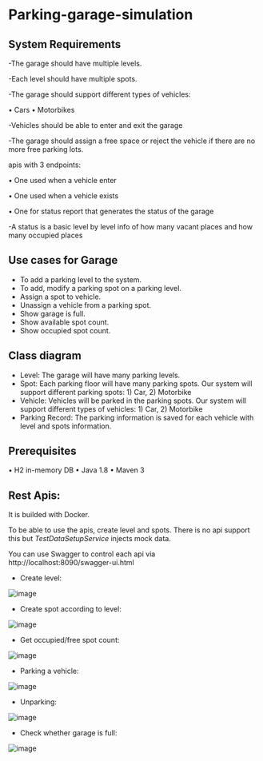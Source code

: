 # Parking-garage-simulation
 
## System Requirements

 -The garage should have multiple levels.
 
-Each level should have multiple spots.

-The garage should support different types of vehicles:

•	Cars
•	Motorbikes

-Vehicles should be able to enter and exit the garage 

-The garage should assign a free space or reject the vehicle if there are no more free parking lots. 

apis with 3 endpoints:

•	One used when a vehicle enter

•	One used when a vehicle exists

•	One for status report that generates the status of the garage

-A status is a basic level by level info of how many vacant places and how many occupied places

## Use cases for Garage

- To add a parking level to the system. 
- To add, modify a parking spot on a parking level.
- Assign a spot to vehicle.
- Unassign a vehicle from a parking spot.
- Show garage is full.
- Show available spot count.
- Show occupied spot count.

## Class diagram
- Level: The garage will have many parking levels.
- Spot: Each parking floor will have many parking spots. Our system will support different parking spots: 1) Car, 2) Motorbike
- Vehicle: Vehicles will be parked in the parking spots. Our system will support different types of vehicles: 1) Car, 2) Motorbike
- Parking Record: The parking information is saved for each vehicle with level and spots information.

## Prerequisites
•	H2 in-memory DB
•	Java 1.8
•	Maven 3

## Rest Apis:
It is builded with Docker.

To be able to use the apis, create level and spots. There is no api support this but *TestDataSetupService* injects mock data.

You can use Swagger to control each api via http://localhost:8090/swagger-ui.html

- Create level:

![image](https://user-images.githubusercontent.com/6909124/155438122-a85ba5a5-052e-417a-b19c-c7200420dd48.png)

- Create spot according to level:

![image](https://user-images.githubusercontent.com/6909124/155438160-c0b3bce9-fd7b-4168-8782-a83304e6fcd3.png)


- Get occupied/free spot count:

![image](https://user-images.githubusercontent.com/6909124/155438187-12e3c145-480a-4f17-b12e-c8496b404d67.png)

- Parking a vehicle:

![image](https://user-images.githubusercontent.com/6909124/155438204-8cee3298-a8e4-4d0c-8e5a-a518bf11072b.png)

- Unparking:

![image](https://user-images.githubusercontent.com/6909124/155438216-1a99c4bb-41f9-4741-b2b8-a9850349c781.png)

- Check whether garage is full:

![image](https://user-images.githubusercontent.com/6909124/155438228-83219486-bdfb-4a33-b77b-9067f3d4aa7f.png)

